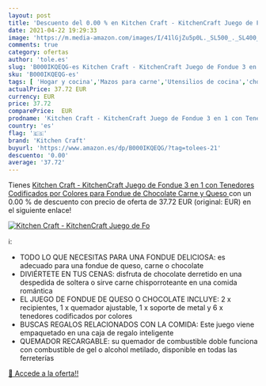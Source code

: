```yaml
---
layout: post
title: 'Descuento del 0.00 % en Kitchen Craft - KitchenCraft Juego de Fo'
date: 2021-04-22 19:29:33
image: 'https://m.media-amazon.com/images/I/41lGjZu5p0L._SL500_._SL400_.jpg'
comments: true
category: ofertas
author: 'tole.es'
slug: 'B000IKQEQG-es Kitchen Craft - KitchenCraft Juego de Fondue 3 en 1 con...'
sku: 'B000IKQEQG-es'
tags: [ 'Hogar y cocina','Mazos para carne','Utensilios de cocina','chocolate','kitchen craft','queso', ]
actualPrice: 37.72 EUR
currency: EUR
price: 37.72
comparePrice:  EUR
prodname: 'Kitchen Craft - KitchenCraft Juego de Fondue 3 en 1 con Tenedores Codificados por Colores  para Fondue de Chocolate  Carne y Queso '
country: 'es'
flag: '🇪🇸'
brand: 'Kitchen Craft'
buyurl: 'https://www.amazon.es/dp/B000IKQEQG/?tag=tolees-21'
descuento: '0.00'
average: '37.72'
---
```


Tienes [Kitchen Craft - KitchenCraft Juego de Fondue 3 en 1 con Tenedores Codificados por Colores  para Fondue de Chocolate  Carne y Queso ](https://www.amazon.es/dp/B000IKQEQG/?tag=tolees-21) con un 0.00 % de descuento con precio de oferta de 37.72 EUR (original:  EUR) en el siguiente enlace!

[![Kitchen Craft - KitchenCraft Juego de Fo](https://m.media-amazon.com/images/I/41lGjZu5p0L._SL500_._SL400_.jpg)](https://www.amazon.es/dp/B000IKQEQG/?tag=tolees-21)

ℹ️:

- TODO LO QUE NECESITAS PARA UNA FONDUE DELICIOSA: es adecuado para una fondue de queso, carne o chocolate
- DIVIÉRTETE EN TUS CENAS: disfruta de chocolate derretido en una despedida de soltera o sirve carne chisporroteante en una comida romántica
- EL JUEGO DE FONDUE DE QUESO O CHOCOLATE INCLUYE: 2 x recipientes, 1 x quemador ajustable, 1 x soporte de metal y 6 x tenedores codificados por colores
- BUSCAS REGALOS RELACIONADOS CON LA COMIDA: Este juego viene empaquetado en una caja de regalo inteligente
- QUEMADOR RECARGABLE: su quemador de combustible doble funciona con combustible de gel o alcohol metilado, disponible en todas las ferreterías

[🛒 Accede a la oferta!!](https://www.amazon.es/dp/B000IKQEQG/?tag=tolees-21)

